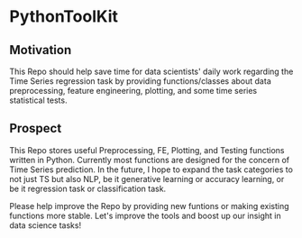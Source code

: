 # PythonToolKit

## Motivation 
This Repo should help save time for data scientists' daily work regarding the Time Series regression task by providing functions/classes about data preprocessing, feature engineering, plotting, and some time series statistical tests.

## Prospect
This Repo stores useful Preprocessing, FE, Plotting, and Testing functions written in Python. Currently most functions are designed for the concern of Time Series prediction. In the future, I hope to expand the task categories to not just TS but also NLP, be it generative learning or accuracy learning, or be it regression task or classification task. 

Please help improve the Repo by providing new funtions or making existing functions more stable. Let's improve the tools and boost up our insight in data science tasks!

